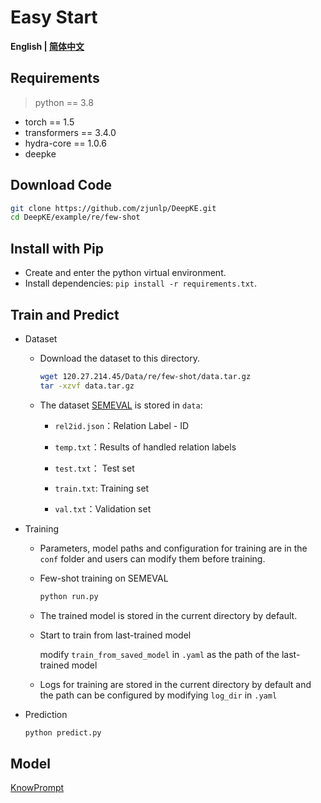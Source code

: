 # Easy Start

<p align="left">
    <b> English | <a href="https://github.com/zjunlp/DeepKE/blob/main/example/re/rew-shot/README_CN.md">简体中文</a> </b>
</p>

## Requirements

> python == 3.8

- torch == 1.5
- transformers == 3.4.0
- hydra-core == 1.0.6
- deepke

## Download Code

```bash
git clone https://github.com/zjunlp/DeepKE.git
cd DeepKE/example/re/few-shot
```

## Install with Pip

- Create and enter the python virtual environment.
- Install dependencies: `pip install -r requirements.txt`.

## Train and Predict

- Dataset

  - Download the dataset to this directory.

    ```bash
    wget 120.27.214.45/Data/re/few-shot/data.tar.gz
    tar -xzvf data.tar.gz
    ```

  - The dataset [SEMEVAL](https://semeval2.fbk.eu/semeval2.php?location=tasks#T11) is stored in `data`:
    - `rel2id.json`：Relation Label - ID
    - `temp.txt`：Results of handled relation labels

    - `test.txt`： Test set

    - `train.txt`: Training set

    - `val.txt`：Validation set

- Training

  - Parameters, model paths and configuration for training are in the `conf` folder and users can modify them before training.

  - Few-shot training on SEMEVAL

    ```bash
    python run.py
    ```

  - The trained model is stored in the current directory by default.

  - Start to train from last-trained model<br>

    modify `train_from_saved_model` in `.yaml` as the path of the last-trained model

  - Logs for training are stored in the current directory by default and the path can be configured by modifying `log_dir` in `.yaml`

- Prediction

  ```bash
  python predict.py
  ```

## Model

[KnowPrompt](https://arxiv.org/abs/2104.07650)